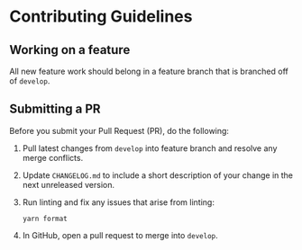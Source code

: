 # Contributing Guidelines

## Working on a feature

All new feature work should belong in a feature branch that is branched off of `develop`.

## Submitting a PR

Before you submit your Pull Request (PR), do the following:

1. Pull latest changes from `develop` into feature branch and resolve any merge conflicts.

1. Update `CHANGELOG.md` to include a short description of your change in the next unreleased version.

1. Run linting and fix any issues that arise from linting: 
    ``` 
    yarn format
    ```

1. In GitHub, open a pull request to merge into `develop`.
